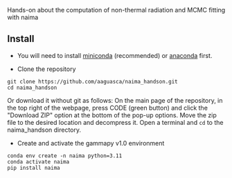Hands-on about the computation of non-thermal radiation and MCMC fitting with naima

## Install

- You will need to install [miniconda](https://docs.conda.io/en/latest/miniconda.html) (recommended) or [anaconda](https://www.anaconda.com/distribution/#download-section) first. 

- Clone the repository
```
git clone https://github.com/aaguasca/naima_handson.git
cd naima_handson
```
Or download it without git as follows: On the main page of the repository, in the top right of the webpage, press CODE (green button) and click the "Download ZIP" option at the bottom of the pop-up options. Move the zip file to the desired location and decompress it. Open a terminal and `cd` to the naima_handson directory. 

- Create and activate the gammapy v1.0 environment
```
conda env create -n naima python=3.11
conda activate naima
pip install naima
```
